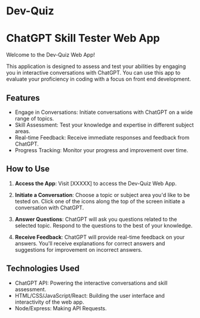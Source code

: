 # Dev-Quiz

# ChatGPT Skill Tester Web App

Welcome to the Dev-Quiz Web App! 

This application is designed to assess and test your abilities by engaging you in interactive conversations with ChatGPT. You can use this app to evaluate your proficiency in coding with a focus on front end development.

## Features

- Engage in Conversations: Initiate conversations with ChatGPT on a wide range of topics.
- Skill Assessment: Test your knowledge and expertise in different subject areas.
- Real-time Feedback: Receive immediate responses and feedback from ChatGPT.
- Progress Tracking: Monitor your progress and improvement over time.

## How to Use

1. **Access the App**: Visit [XXXXX] to access the Dev-Quiz Web App.

2. **Initiate a Conversation**: Choose a topic or subject area you'd like to be tested on. Click one of the icons along the top of the screen initiate a conversation with ChatGPT.

3. **Answer Questions**: ChatGPT will ask you questions related to the selected topic. Respond to the questions to the best of your knowledge.

4. **Receive Feedback**: ChatGPT will provide real-time feedback on your answers. You'll receive explanations for correct answers and suggestions for improvement on incorrect answers.


## Technologies Used

- ChatGPT API: Powering the interactive conversations and skill assessment.
- HTML/CSS/JavaScript/React: Building the user interface and interactivity of the web app.
- Node/Express: Making API Requests.

